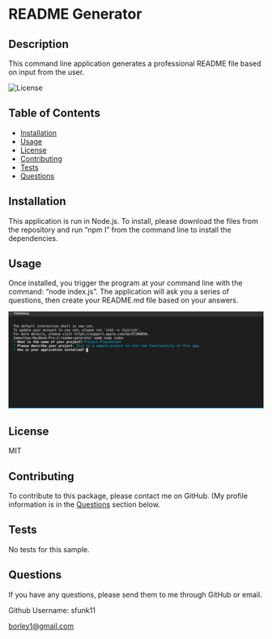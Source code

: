 # README Generator

  ## Description
  This command line application generates a professional README file based on input from the user. 
  
  ![License](https://img.shields.io/badge/license-MIT-success)
  
  ## Table of Contents
  * [Installation](#installation)
  * [Usage](#usage)
  * [License](#license)
  * [Contributing](#contributing)
  * [Tests](#tests)
  * [Questions](#questions)
  
  ## Installation
  This application is run in Node.js.  To install, please download the files from the repository and run “npm I” from the command line to install the dependencies.  
  
  ## Usage
  Once installed, you trigger the program at your command line with the command: “node index.js”.  The application will ask you a series of questions, then create your README.md file based on your answers.
  
  ![Screenshot](./assets/sample.png)
  ## License
  MIT
  
  ## Contributing
  To contribute to this package, please contact me on GitHub. (My profile information is in the [Questions](#questions) section below.
  
  ## Tests
  No tests for this sample.
  
  ## Questions
  If you have any questions, please send them to me through GitHub or email.

  Github Username: sfunk11

  [borley1@gmail.com](mailto:borley1@gmail.com)
